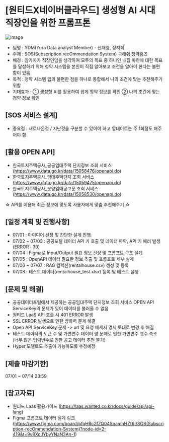 # [원티드X네이버클라우드] 생성형 AI 시대 직장인을 위한 프롬프톤
![image](https://github.com/LLM-Prompton-YDM/SOS/assets/87981867/259f513a-6a84-42d8-a219-1cabc472847a)

- 팀명 : YDM(Yura Data analyst Member) - 신재영, 정지혜
- 주제 : SOS(Subscription recOmmendation System) 구해줘 청약홈즈
- 배경 : 참가자가 직장인임을 생각하여 모두의 목표 중 하나인 내집 마련에 대한 목표를 달성하기 위해 청약 시스템을 본인이 직접 알아보고 조건을 알아야 한다는 불편함이 있음 
- 목적 : 청약 시스템 앱의 불편한 점을 하나로 통합해서 나의 조건에 맞는 추천해주기 위함
- 기대효과 : ① 생성형 AI를 활용하여 쉽게 청약 정보를 확인 ② 나의 조건에 맞는 청약 정보 확인  

## [SOS 서비스 설계]
* 중요점 : 새로나온것 / 지난것을 구분할 수 있어야 하고 업데이트는 주 1회정도 해주어야 함

## [활용 OPEN API] 
- 한국토지주택공사_공공임대주택 단지정보 조회 서비스(https://www.data.go.kr/data/15058476/openapi.do)
- 한국토지주택공사_임대주택단지 조회 서비스(https://www.data.go.kr/data/15059475/openapi.do)
- 한국토지주택공사_분양임대공고문 조회 서비스(https://www.data.go.kr/data/15058530/openapi.do)

☆ API를 이용해 최근 정보에 맞도록 사용자에게 맞춤 추천해주기 ☆

## [일정 계획 및 진행사항]
- 07/01 : 아이디어 선정 및 간단한 설계 진행
- 07/02 ~ 07/03 : 공공포털 데이터 API 키 호출 및 데이터 파악, API 키 에러 발생 (ERROR : 30)
- 07/04 : Figma로 Input/Output 필요 정보 선정 및 프롬프트 구조 설계
- 07/05 : OpenAPI 데이터 필요한 정보 추출 및 프롬프트 세부 설계
- 07/06 ~ 07/07 : RAG 컬렉션(rentalhouse.csv) 생성 및 등록
- 07/08 : 테스트 데이터(rentalhouse_test.xlsx) 등록 및 테스트 실행 

## [문제 및 해결]
- 공공데이터포털에서 제공하는 공공임대주택 단지정보 조회 서비스 OPEN API ServiceKey의 문제가 있어 데이터를 불러올 수 없음
- 원티드 LaaS API 호출 시 401 ERROR 발생
- SSL ERROR 발생으로 인한 방화벽 문제 해결
- Open API ServiceKey 문제 -> url 및 요청 메세지 명세 토대로 변경 후 해결
- 테스트 데이터의 토큰 수 및 가변변수 데이터 양 문제로 인한 가변변수 갯수 축소 (너무 많은 입력변수로 인한 공고 데이터 추천 불가)
- Hyper 모델로도 추출이 가능하도록 수정예정

## [제출 마감기한]
07/01 ~ 07/14 23:59

## [참고자료]
- 원티드 Laas 활용가이드 (https://laas.wanted.co.kr/docs/guide/api/api-lang)
- Figma 프롬프트 데이터 설계 링크 (https://www.figma.com/board/pfqHRc2fZQ04SnamhHZf6I/SOS(Subscription-recOmmendation-System)?node-id=2-419&t=9v8XcJYbyYNaN3An-1)
